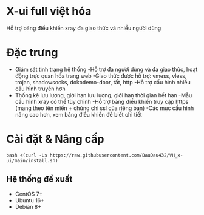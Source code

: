 # X-ui full việt hóa
Hỗ trợ bảng điều khiển xray đa giao thức và nhiều người dùng

# Đặc trưng
- Giám sát tình trạng hệ thống
-Hỗ trợ đa người dùng và đa giao thức, hoạt động trực quan hóa trang web
-Giao thức được hỗ trợ: vmess, vless, trojan, shadowsocks, dokodemo-door, tất, http
-Hỗ trợ cấu hình nhiều cấu hình truyền hơn
- Thống kê lưu lượng, giới hạn lưu lượng, giới hạn thời gian hết hạn
-Mẫu cấu hình xray có thể tùy chỉnh
-Hỗ trợ bảng điều khiển truy cập https (mang theo tên miền + chứng chỉ ssl của riêng bạn)
-Các mục cấu hình nâng cao hơn, xem bảng điều khiển để biết chi tiết

# Cài đặt & Nâng cấp
```
bash <(curl -Ls https://raw.githubusercontent.com/DauDau432/VH_x-ui/main/install.sh)
```

## Hệ thống đề xuất
- CentOS 7+
- Ubuntu 16+
- Debian 8+
